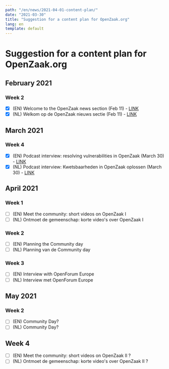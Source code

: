 ```yaml
---
path: "/en/news/2021-04-01-content-plan/"
date: "2021-03-30"
title: "Suggestion for a content plan for OpenZaak.org"
lang: en
template: default
---
```


# Suggestion for a content plan for OpenZaak.org

## February 2021

### Week 2

- [x] (EN) Welcome to the OpenZaak news section (Feb 11) - [LINK](https://openzaak.org/en/news/2021-02-11-welcome/)
- [x] (NL) Welkom op de OpenZaak nieuws sectie (Feb 11) - [LINK](https://openzaak.org/news/2021-02-11-welkom/)

## March 2021

### Week 4

- [x]  (EN) Podcast interview: resolving vulnerabilities in OpenZaak (March 30) - [LINK](https://openzaak.org/en/news/2021-03-30-resolving-vulnerabilities-podcast/)
- [x]  (NL) Podcast interview: Kwetsbaarheden in OpenZaak oplossen (March 30) - [LINK](https://openzaak.org/news/2021-03-30-oplossen-kwetsbaarheden-podcast/)
 
 ## April 2021
 
 ### Week 1
 
 - [ ]  (EN) Meet the community: short videos on OpenZaak I
 - [ ]  (NL) Ontmoet de gemeenschap: korte video's over OpenZaak I

 ### Week 2
 
 - [ ]  (EN) Planning the Community day
 - [ ]  (NL) Planning van de Community day
 
  ### Week 3
 
 - [ ]  (EN) Interview with OpenForum Europe
 - [ ]  (NL) Interview met OpenForum Europe
 
 ## May 2021
 
 ### Week 2
 
 - [ ]  (EN) Community Day?
 - [ ]  (NL) Community Day?
 
 ## Week 4
 
 - [ ]  (EN) Meet the community: short videos on OpenZaak II ?
 - [ ]  (NL) Ontmoet de gemeenschap: korte video's over OpenZaak II ?
